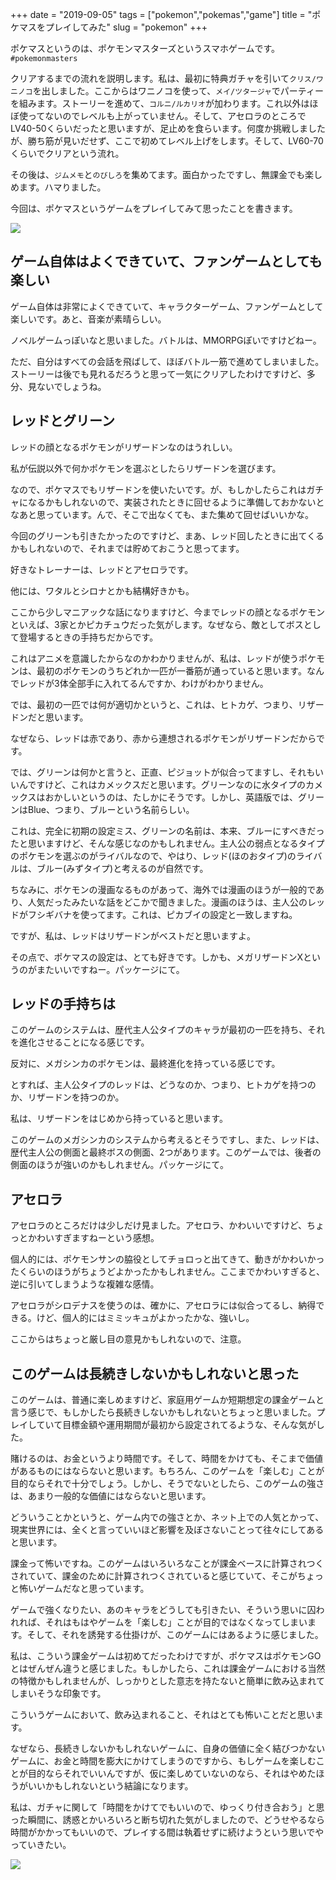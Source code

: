 +++
date = "2019-09-05"
tags = ["pokemon","pokemas","game"]
title = "ポケマスをプレイしてみた"
slug = "pokemon"
+++

ポケマスというのは、ポケモンマスターズというスマホゲームです。`#pokemonmasters`

クリアするまでの流れを説明します。私は、最初に特典ガチャを引いて`クリス/ワニノコ`を出しました。ここからはワニノコを使って、`メイ/ツタージャ`でパーティーを組みます。ストーリーを進めて、`コルニ/ルカリオ`が加わります。これ以外はほぼ使ってないのでレベルも上がっていません。そして、アセロラのところでLV40-50くらいだったと思いますが、足止めを食らいます。何度か挑戦しましたが、勝ち筋が見いだせず、ここで初めてレベル上げをします。そして、LV60-70くらいでクリアという流れ。

その後は、`ジムメモ`と`のびしろ`を集めてます。面白かったですし、無課金でも楽しめます。ハマりました。

今回は、ポケマスというゲームをプレイしてみて思ったことを書きます。

![](https://raw.githubusercontent.com/mba-hack/images/master/pokemonmasters_01.png)

## ゲーム自体はよくできていて、ファンゲームとしても楽しい

ゲーム自体は非常によくできていて、キャラクターゲーム、ファンゲームとして楽しいです。あと、音楽が素晴らしい。

ノベルゲームっぽいなと思いました。バトルは、MMORPGぽいですけどねー。

ただ、自分はすべての会話を飛ばして、ほぼバトル一筋で進めてしまいました。ストーリーは後でも見れるだろうと思って一気にクリアしたわけですけど、多分、見ないでしょうね。

## レッドとグリーン

レッドの顔となるポケモンがリザードンなのはうれしい。

私が伝説以外で何かポケモンを選ぶとしたらリザードンを選びます。

なので、ポケマスでもリザードンを使いたいです。が、もしかしたらこれはガチャになるかもしれないので、実装されたときに回せるように準備しておかないとなあと思っています。んで、そこで出なくても、また集めて回せばいいかな。

今回のグリーンも引きたかったのですけど、まあ、レッド回したときに出てくるかもしれないので、それまでは貯めておこうと思ってます。

好きなトレーナーは、レッドとアセロラです。

他には、ワタルとシロナとかも結構好きかも。

ここから少しマニアックな話になりますけど、今までレッドの顔となるポケモンといえば、3家とかピカチュウだった気がします。なぜなら、敵としてボスとして登場するときの手持ちだからです。

これはアニメを意識したからなのかわかりませんが、私は、レッドが使うポケモンは、最初のポケモンのうちどれか一匹が一番筋が通っていると思います。なんでレッドが3体全部手に入れてるんですか、わけがわかりません。

では、最初の一匹では何が適切かというと、これは、ヒトカゲ、つまり、リザードンだと思います。

なぜなら、レッドは赤であり、赤から連想されるポケモンがリザードンだからです。

では、グリーンは何かと言うと、正直、ピジョットが似合ってますし、それもいいんですけど、これはカメックスだと思います。グリーンなのに水タイプのカメックスはおかしいというのは、たしかにそうです。しかし、英語版では、グリーンはBlue、つまり、ブルーという名前らしい。

これは、完全に初期の設定ミス、グリーンの名前は、本来、ブルーにすべきだったと思いますけど、そんな感じなのかもしれません。主人公の弱点となるタイプのポケモンを選ぶのがライバルなので、やはり、レッド(ほのおタイプ)のライバルは、ブルー(みずタイプ)と考えるのが自然です。

ちなみに、ポケモンの漫画なるものがあって、海外では漫画のほうが一般的であり、人気だったみたいな話をどこかで聞きました。漫画のほうは、主人公のレッドがフシギバナを使ってます。これは、ピカブイの設定と一致しますね。

ですが、私は、レッドはリザードンがベストだと思いますよ。

その点で、ポケマスの設定は、とても好きです。しかも、メガリザードンXというのがまたいいですねー。パッケージにて。

## レッドの手持ちは

このゲームのシステムは、歴代主人公タイプのキャラが最初の一匹を持ち、それを進化させることになる感じです。

反対に、メガシンカのポケモンは、最終進化を持っている感じです。

とすれば、主人公タイプのレッドは、どうなのか、つまり、ヒトカゲを持つのか、リザードンを持つのか。

私は、リザードンをはじめから持っていると思います。

このゲームのメガシンカのシステムから考えるとそうですし、また、レッドは、歴代主人公の側面と最終ボスの側面、2つがあります。このゲームでは、後者の側面のほうが強いのかもしれません。パッケージにて。

## アセロラ

アセロラのところだけは少しだけ見ました。アセロラ、かわいいですけど、ちょっとかわいすぎますねーという感想。

個人的には、ポケモンサンの脇役としてチョロっと出てきて、動きがかわいかったくらいのほうがちょうどよかったかもしれません。ここまでかわいすぎると、逆に引いてしまうような複雑な感情。

アセロラがシロデナスを使うのは、確かに、アセロラには似合ってるし、納得できる。けど、個人的にはミミッキュがよかったかな、強いし。

ここからはちょっと厳し目の意見かもしれないので、注意。

## このゲームは長続きしないかもしれないと思った

このゲームは、普通に楽しめますけど、家庭用ゲームか短期想定の課金ゲームと言う感じで、もしかしたら長続きしないかもしれないとちょっと思いました。プレイしていて目標金額や運用期間が最初から設定されてるような、そんな気がした。

賭けるのは、お金というより時間です。そして、時間をかけても、そこまで価値があるものにはならないと思います。もちろん、このゲームを「楽しむ」ことが目的ならそれで十分でしょう。しかし、そうでないとしたら、このゲームの強さは、あまり一般的な価値にはならないと思います。

どういうことかというと、ゲーム内での強さとか、ネット上での人気とかって、現実世界には、全くと言っていいほど影響を及ぼさないことって往々にしてあると思います。

課金って怖いですね。このゲームはいろいろなことが課金ベースに計算されつくされていて、課金のために計算されつくされていると感じていて、そこがちょっと怖いゲームだなと思っています。

ゲームで強くなりたい、あのキャラをどうしても引きたい、そういう思いに囚われれば、それはもはやゲームを「楽しむ」ことが目的ではなくなってしまいます。そして、それを誘発する仕掛けが、このゲームにはあるように感じました。

私は、こういう課金ゲームは初めてだったわけですが、ポケマスはポケモンGOとはぜんぜん違うと感じました。もしかしたら、これは課金ゲームにおける当然の特徴かもしれませんが、しっかりとした意志を持たないと簡単に飲み込まれてしまいそうな印象です。

こういうゲームにおいて、飲み込まれること、それはとても怖いことだと思います。

なぜなら、長続きしないかもしれないゲームに、自身の価値に全く結びつかないゲームに、お金と時間を膨大にかけてしまうのですから、もしゲームを楽しむことが目的ならそれでいいんですが、仮に楽しめていないのなら、それはやめたほうがいいかもしれないという結論になります。

私は、ガチャに関して「時間をかけてでもいいので、ゆっくり付き合おう」と思った瞬間に、誘惑とかいろいろと断ち切れた気がしましたので、どうせやるなら時間がかかってもいいので、プレイする間は執着せずに続けようという思いでやっていきたい。

![](https://raw.githubusercontent.com/mba-hack/images/master/pokemonmasters_02.png)
